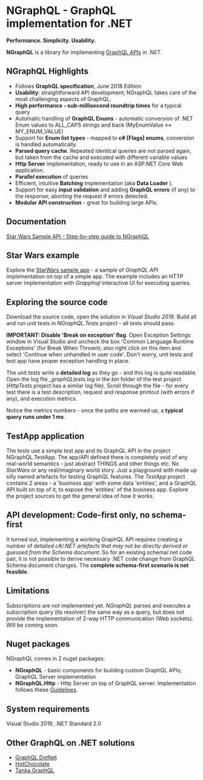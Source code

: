 # NGraphQL - GraphQL implementation for .NET 
 **Performance. Simplicity. Usability.** 

**NGraphQL** is a library for implementing [GraphQL APIs](https://spec.graphql.org/) in .NET. 

## NGraphQL Highlights
* Follows **GraphQL specification**, June 2018 Edition
* **Usability**: straightforward API development; NGraphQL takes care of the most challenging aspects of GraphQL.
* **High performance - sub-millisecond roundtrip times** for a typical query 
* Automatic handling of **GraphQL Enums** - automatic conversion of .NET Enum values to ALL_CAPS strings and back (MyEnumValue <-> MY_ENUM_VALUE)
* Support for **Enum list types** - mapped to **c# \[Flags\] enums**, conversion is handled automatically.
* **Parsed query cache**. Repeated identical queries are not parsed again, but taken from the cache and executed with different variable values
* **Http Server** implementation, ready to use in an ASP.NET Core Web application. 
* **Parallel execution** of queries
* Efficient, intuitive **Batching** implementation (aka **Data Loader** ). 
* Support for easy **input validation** and adding **GraphQL errors** (if any) to the response; aborting the request if errors detected.
* **Modular API construction** - great for building large APIs.

## Documentation
[Star Wars Sample API - Step-by-step guide to NGraphQL](https://github.com/rivantsov/starwars/wiki) 

## Star Wars example
Explore the [StarWars sample app](https://github.com/rivantsov/starwars) - a sample of _GraphQL API_ implementation on top of a simple app. The example includes an HTTP server implementation with _Grapphiql_ interactive UI for executing queries.  

## Exploring the source code
Download the source code, open the solution in *Visual Studio 2019*. Build all and run unit tests in *NGraphQL.Tests* project - all tests should pass. 

**IMPORTANT: Disable 'Break on exception' flag**. Open Exception Settings window in Visual Studio and uncheck the box 'Common Language Runtime Exceptions' (for Break When Thrown); also right click on this item and select 'Continue when unhandled in user code'. Don't worry, unit tests and test app have proper exception handling in place.

The unit tests write a **detailed log** as they go - and this log is quite readable. Open the log file *_graphQLtests.log* in the *bin* folder of the test project (*HttpTests* project has a similar log file). Scroll through the file - for every test there is a test description, request and response printout (with errors if any), and execution metrics. 

Notice the metrics numbers - once the paths are warmed up, a **typical query runs under 1 ms**. 

## TestApp application
The tests use a simple test app and its GraphQL API in the project NGraphQL.TestApp. The app/API defined there is completely void of any real-world semantics - just abstract THINGS and other things etc. No *StarWars* or any real/imaginary world story. Just a playground with made up silly named artefacts for testing GraphQL features.
The *TestApp* project contains 2 areas - a 'business app' with some data 'entities', and a GraphQL API built on top of it, to expose the 'entities' of the business app. Explore the project sources to get the general idea of how it works. 

## API development: Code-first only, no schema-first
It turned out, implementing a working GraphQL API requires creating a number of *detailed c#/.NET artefacts that may not be directly derived or guessed from the Schema document*. So for an existing schema/.net code pair, it is not possible to derive necessary .NET code change from GraphQL Schema document changes. The **complete schema-first scenario is not feasible**.

## Limitations
Subscriptions are not implemented yet. *NGraphQL* parses and executes a subscription query (its resolver) the same way as a query, but does not provide the implementation of 2-way HTTP communication (Web sockets). Will be coming soon.

## Nuget packages
NGraphQL comes in 2 nuget packages: 
* **NGraphQL** - basic components for building custom GraphQL APIs; GraphQL Server implementation
* **NGraphQL.Http** - Http Server on top of GraphQL server. Implementation follows these [Guidelines](https://graphql.org/learn/serving-over-http/).

## System requirements
Visual Studio 2019, .NET Standard 2.0 

## Other GraphQL on .NET solutions
* [GraphQL DotNet](https://github.com/graphql-dotnet/graphql-dotnet)
* [HotChocolate](https://github.com/ChilliCream/hotchocolate)
* [Tanka GraphQL](https://github.com/pekkah/tanka-graphql)

